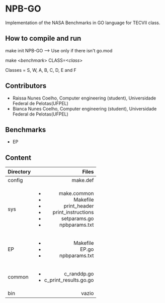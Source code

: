 # NPB-GO
Implementation of the NASA Benchmarks in GO language for TECVII class.

## How to compile and run

make init NPB-GO --> Use only if there isn't go.mod

make <_benchmark_> CLASS=<_class_>

Classes = S, W, A, B, C, D, E and F

## Contributors
- Raissa Nunes Coelho, Computer engineering (student), Universidade Federal de Pelotas(UFPEL)
- Bianca Nunes Coelho, Computer engineering (student), Universidade Federal de Pelotas(UFPEL)

## Benchmarks
- EP

## Content
|Directory |Files |
| :---|---:|
|config | make.def|
|sys | <ul><li>make.common</li><li>Makefile</li><li>print_header</li><li>print_instructions</li><li>setparams.go</li><li>npbparams.txt</li></ul>|
|EP | <ul><li>Makefile</li><li>EP.go</li><li>npbparams.txt</li></ul> |
|common | <ul><li>c_randdp.go</li><li>c_print_results.go.go</li></ul>  |
|bin | vazio |
